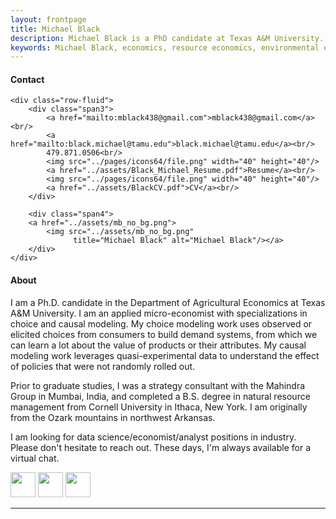 ```yaml
---
layout: frontpage
title: Michael Black
description: Michael Black is a PhD candidate at Texas A&M University.
keywords: Michael Black, economics, resource economics, environmental economics, non-market valuation
---
```


<div class="container">
<h4><a name="contact"></a>Contact</h4>

    <div class="row-fluid">
        <div class="span3">
            <a href="mailto:mblack438@gmail.com">mblack438@gmail.com</a><br/>
            <a href="mailto:black.michael@tamu.edu">black.michael@tamu.edu</a><br/>
            479.871.0506<br/>
            <img src="../pages/icons64/file.png" width="40" height="40"/>
			<a href="../assets/Black_Michael_Resume.pdf">Resume</a><br/>
            <img src="../pages/icons64/file.png" width="40" height="40"/>
			<a href="../assets/BlackCV.pdf">CV</a><br/>
        </div>

        <div class="span4">
        <a href="../assets/mb_no_bg.png">
            <img src="../assets/mb_no_bg.png"
                  title="Michael Black" alt="Michael Black"/></a>
        </div>
    </div>
</div>

<!-- <img src="../pages/icons64/file.png" width="40" height="40"/>
[Resume]({{ BASE_PATH }}/assets/Black_Michael_Resume.pdf) 

<img src="../pages/icons64/file.png" width="40" height="40"/>
[CV]({{ BASE_PATH }}/assets/BlackCV.pdf)
 -->



<h4>About</h4>

I am a Ph.D. candidate in the Department of Agricultural Economics at Texas A&M University. I am an applied micro-economist with specializations in choice and causal modeling. My choice modeling work uses observed or elicited choices from consumers to build demand systems, from which we can learn a lot about the value of products or their attributes. My causal modeling work leverages quasi-experimental data to understand the effect of policies that were not randomly rolled out. 

Prior to graduate studies, I was a strategy consultant with the Mahindra Group in Mumbai, India, and completed a B.S. degree in natural resource management from Cornell University in Ithaca, New York. I am originally from the Ozark mountains in northwest Arkansas.

I am looking for data science/economist/analyst positions in industry. Please don't hesitate to reach out. These days, I'm always available for a virtual chat.




<!-- [Curriculum Vitae]({{ BASE_PATH }}/assets/BlackCV.pdf) -->
<!-- [GitHub](https://github.com/michael-black) -->

<!-- <a href="../assets/BlackCV.pdf">
    <img src="../pages/icons64/cv.png" width="40" height="40"/></a> -->

<a href="https://www.linkedin.com/in/michaelblack438/">
    <img src="../pages/icons64/linkedin.png" width="40" height="40"/></a>
<a href="https://github.com/michael-black">
    <img src="../pages/icons64/github.png" width="40" height="40"/></a>
<a href="https://www.youtube.com/channel/UCxDNlrqcNZ4c3yS8IN_aC7A/featured">
    <img src="../pages/icons64/youtube.png" width="40" height="40"/></a>



<!-- Currently vibing to: -->

<!-- <iframe src="https://open.spotify.com/embed/track/66kGihUqR3kRZLxtFBSobF" width="300" height="380" frameborder="0" allowtransparency="true" allow="encrypted-media"></iframe>
<iframe src="https://open.spotify.com/embed/album/1GffS0679L8raZfd6jN9Zo" width="300" height="380" frameborder="0" allowtransparency="true" allow="encrypted-media"></iframe>

<iframe src="https://open.spotify.com/embed/track/6bEJMJdG4b05O610YMMIAA" width="300" height="380" frameborder="0" allowtransparency="true" allow="encrypted-media"></iframe>
<iframe src="https://open.spotify.com/embed/track/3zxklD2EGecZre9MjEEvIU" width="300" height="380" frameborder="0" allowtransparency="true" allow="encrypted-media"></iframe>
 -->


<!-- THIS IS THE DISCOVER WEEKLY LIST: -->
<!-- <iframe src="https://open.spotify.com/embed/playlist/37i9dQZEVXcJtv9dlk4pq4" width="300" height="380" frameborder="0" allowtransparency="true" allow="encrypted-media"></iframe>
 -->


---





<!--
<div class="container">
<h4>Daily new COVID cases: Brazos County</h4>

Here are the daily new cases of COVID for Brazos County, home of Texas A&M.

[Reproduce this graph here](https://github.com/michael-black/COVID-tracking/blob/master/county_tracking.py)

    <div class="row-fluid">
        <div class="span6">
        <a href="../assets/brazos_dnc.png">
            <img src="../assets/brazos_dnc.png"
                  title="Michael Black" alt="Michael Black"/></a>
        </div>
    </div>
</div>
 -->

<!--
<div class="navbar">
  <div class="navbar-inner">
      <ul class="nav">
          <li><a href="{{ BASE_PATH }}/assets/BlackCV.pdf">CV</a></li>
          <li><a href="https://github.com/michael-black">GitHub</a></li>
      </ul>
  </div>
</div>
-->
